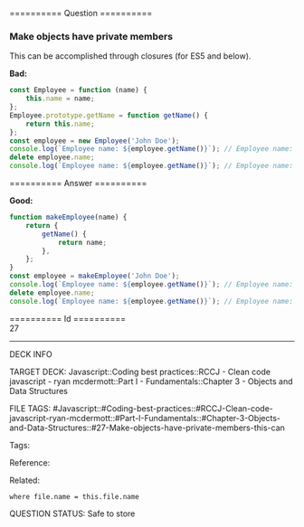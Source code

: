 ========== Question ==========  

### Make objects have private members

This can be accomplished through closures (for ES5 and below).

**Bad:**

```javascript
const Employee = function (name) {
    this.name = name;
};
Employee.prototype.getName = function getName() {
    return this.name;
};
const employee = new Employee('John Doe');
console.log(`Employee name: ${employee.getName()}`); // Employee name: John Doe
delete employee.name;
console.log(`Employee name: ${employee.getName()}`); // Employee name: undefined
```  

========== Answer ==========  

**Good:**

```javascript
function makeEmployee(name) {
    return {
        getName() {
            return name;
        },
    };
}
const employee = makeEmployee('John Doe');
console.log(`Employee name: ${employee.getName()}`); // Employee name: John Doe
delete employee.name;
console.log(`Employee name: ${employee.getName()}`); // Employee name: John Doe
```

========== Id ==========  
27

---

DECK INFO

TARGET DECK: Javascript::Coding best practices::RCCJ - Clean code javascript - ryan mcdermott::Part I - Fundamentals::Chapter 3 - Objects and Data Structures

FILE TAGS: #Javascript::#Coding-best-practices::#RCCJ-Clean-code-javascript-ryan-mcdermott::#Part-I-Fundamentals::#Chapter-3-Objects-and-Data-Structures::#27-Make-objects-have-private-members-this-can

Tags:

Reference:

Related:

```dataview
where file.name = this.file.name
```

QUESTION STATUS: Safe to store
